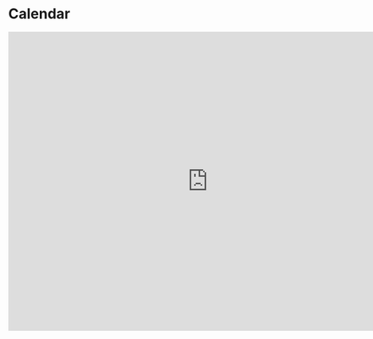 # Calendar

<iframe src="https://calendar.google.com/calendar/embed?src=c_e4c99f89c0150047b828ece1d398ad5bdc5a111d2c013039501541006c5b4756%40group.calendar.google.com&ctz=America%2FLos_Angeles" style="border: 0" width="800" height="600" frameborder="0" scrolling="no"></iframe>
